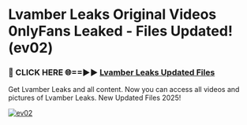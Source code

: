 # Lvamber Leaks Original Videos 0nlyFans Leaked - Files Updated! (ev02)

<h3>🔴 CLICK HERE 🌐==►► <a href="https://tinyurl.com/3hn5wdd3" rel="nofollow">Lvamber Leaks Updated Files</a></h3>

Get Lvamber Leaks and all content. Now you can access all videos and pictures of Lvamber Leaks. New Updated Files 2025!

[![ev02](https://i.imgur.com/4HnBqBT.gif)](https://tinyurl.com/3hn5wdd3)
